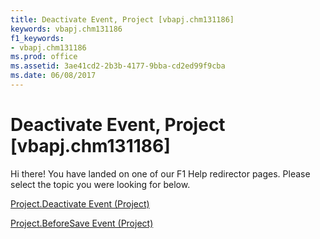 ```yaml
---
title: Deactivate Event, Project [vbapj.chm131186]
keywords: vbapj.chm131186
f1_keywords:
- vbapj.chm131186
ms.prod: office
ms.assetid: 3ae41cd2-2b3b-4177-9bba-cd2ed99f9cba
ms.date: 06/08/2017
---
```



# Deactivate Event, Project [vbapj.chm131186]

Hi there! You have landed on one of our F1 Help redirector pages. Please select the topic you were looking for below.

[Project.Deactivate Event (Project)](http://msdn.microsoft.com/library/ce4301e5-8881-1280-fafb-a87c37d088dd%28Office.15%29.aspx)

[Project.BeforeSave Event (Project)](http://msdn.microsoft.com/library/6947661e-f77c-b766-b926-fd37818019b7%28Office.15%29.aspx)


